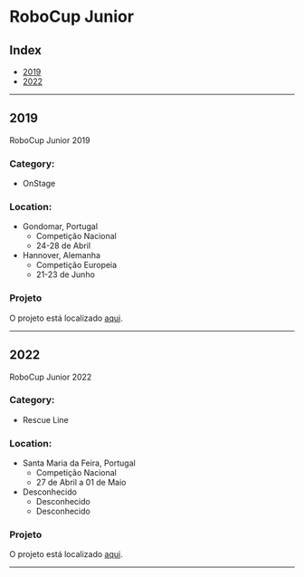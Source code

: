 # RoboCup Junior

## Index
* [2019](#2019)
* [2022](#2022)

----------------------------------------

## 2019
RoboCup Junior 2019
### Category:
* OnStage

### Location:
* Gondomar, Portugal
    * Competição Nacional
    * 24-28 de Abril
* Hannover, Alemanha
    * Competição Europeia
    * 21-23 de Junho

### Projeto
O projeto está localizado [aqui](/2019).

-----------------------------------

## 2022
RoboCup Junior 2022
### Category:
* Rescue Line

### Location:
* Santa Maria da Feira, Portugal
    * Competição Nacional
    * 27 de Abril a 01 de Maio
* Desconhecido
    * Desconhecido
    * Desconhecido

### Projeto
O projeto está localizado [aqui](/2022).

-----------------------------------